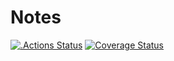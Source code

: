 # Notes

[![.Actions Status](https://github.com/artur-intech/notes/actions/workflows/ruby.yml/badge.svg?event=push)](https://github.com/artur-intech/notes/actions/workflows/ruby.yml)
[![Coverage Status](https://coveralls.io/repos/github/artur-intech/notes/badge.svg)](https://coveralls.io/github/artur-intech/notes)
